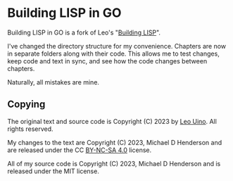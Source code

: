 # Building LISP in GO

Building LISP in GO is a fork of Leo's "[Building LISP](https://www.lwh.jp/lisp/index.html)".

I've changed the directory structure for my convenience.
Chapters are now in separate folders along with their code.
This allows me to test changes, keep code and text in sync, and see how the code changes between chapters.

Naturally, all mistakes are mine.

## Copying
The original text and source code is Copyright (C) 2023 by [Leo Uino](https://github.com/lwhjp).
All rights reserved.

My changes to the text are Copyright (C) 2023, Michael D Henderson and are released under the CC [BY-NC-SA 4.0](https://creativecommons.org/licenses/by-nc-sa/4.0/) license.

All of my source code is Copyright (C) 2023, Michael D Henderson and is released under the MIT license.